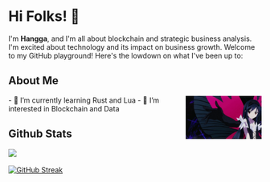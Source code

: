 # Hi Folks! 👋

I'm **Hangga**, and I'm all about blockchain and strategic business analysis. I'm excited about technology and its impact on business growth. Welcome to my GitHub playground! Here's the lowdown on what I've been up to:

## About Me
<img align=right src="https://github.com/hanggaa/hanggaa/blob/main/Assets/Kuro.gif" alt="drawing" width="30%"/>
- 🌱 I’m currently learning Rust and Lua
- 👀 I’m interested in Blockchain and Data

## Github Stats
<img src="https://github-readme-stats.vercel.app/api?username=hanggaa&show_icons=true&include_all_commits=true&count_private=true&theme=jolly&layout=compact">

<a href="https://git.io/streak-stats"><img src="https://github-readme-streak-stats.herokuapp.com?user=hanggaa&theme=shadow-purple" alt="GitHub Streak" /></a>

<!--
**hanggaa/hanggaa** is a ✨ _special_ ✨ repository because its `README.md` (this file) appears on your GitHub profile.

Here are some ideas to get you started:

- 🔭 I’m currently working on ...
- 🌱 I’m currently learning ...
- 👯 I’m looking to collaborate on ...
- 🤔 I’m looking for help with ...
- 💬 Ask me about ...
- 📫 How to reach me: ...
- 😄 Pronouns: ...
- ⚡ Fun fact: ...
-->